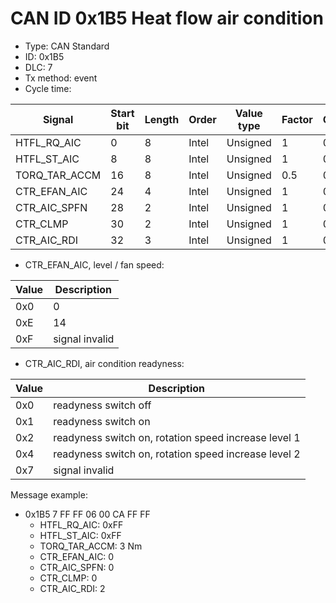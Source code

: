 # CAN ID 0x1B5 Heat flow air condition
- Type: CAN Standard
- ID: 0x1B5
- DLC: 7
- Tx method: event
- Cycle time: 

|Signal|Start bit|Length|Order|Value type|Factor|Offset|Unit|
|------|---------|------|-----|----------|------|------|----|
|HTFL_RQ_AIC|0|8|Intel|Unsigned|1|0||
|HTFL_ST_AIC|8|8|Intel|Unsigned|1|0||
|TORQ_TAR_ACCM|16|8|Intel|Unsigned|0.5|0|Nm|
|CTR_EFAN_AIC|24|4|Intel|Unsigned|1|0||
|CTR_AIC_SPFN|28|2|Intel|Unsigned|1|0||
|CTR_CLMP|30|2|Intel|Unsigned|1|0||
|CTR_AIC_RDI|32|3|Intel|Unsigned|1|0||

- CTR_EFAN_AIC, level / fan speed:

|Value|Description|
|-----|-----------|
|0x0|0|
|0xE|14|
|0xF|signal invalid|

- CTR_AIC_RDI, air condition readyness:

|Value|Description|
|-----|-----------|
|0x0|readyness switch off|
|0x1|readyness switch on|
|0x2|readyness switch on, rotation speed increase level 1|
|0x4|readyness switch on, rotation speed increase level 2|
|0x7|signal invalid|

Message example:
- 0x1B5 7 FF FF 06 00 CA FF FF
    - HTFL_RQ_AIC: 0xFF
    - HTFL_ST_AIC: 0xFF
    - TORQ_TAR_ACCM: 3 Nm
    - CTR_EFAN_AIC: 0
    - CTR_AIC_SPFN: 0
    - CTR_CLMP: 0
    - CTR_AIC_RDI: 2
